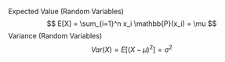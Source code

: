 Expected Value (Random Variables)
$$
E[X] =   \sum_{i=1}^n x_i \mathbb{P}(x_i) = \mu
$$
Variance (Random Variables)
$$
Var(X) = E[(X - \mu)^2] = \sigma^2
$$
